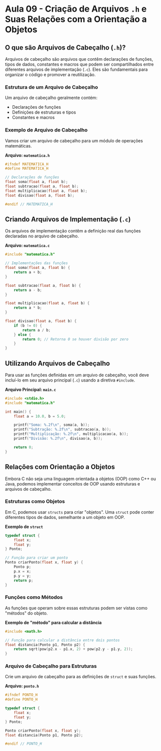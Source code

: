 # Aula 09 - Criação de Arquivos `.h` e Suas Relações com a Orientação a Objetos

## O que são Arquivos de Cabeçalho (`.h`)?

Arquivos de cabeçalho são arquivos que contêm declarações de funções, tipos de dados, constantes e macros que podem ser compartilhados entre diferentes arquivos de implementação (`.c`). Eles são fundamentais para organizar o código e promover a reutilização.

### Estrutura de um Arquivo de Cabeçalho

Um arquivo de cabeçalho geralmente contém:

- Declarações de funções
- Definições de estruturas e tipos
- Constantes e macros

### Exemplo de Arquivo de Cabeçalho

Vamos criar um arquivo de cabeçalho para um módulo de operações matemáticas.

**Arquivo: `matematica.h`**

```c
#ifndef MATEMATICA_H
#define MATEMATICA_H

// Declarações de funções
float soma(float a, float b);
float subtracao(float a, float b);
float multiplicacao(float a, float b);
float divisao(float a, float b);

#endif // MATEMATICA_H
```

## Criando Arquivos de Implementação (`.c`)

Os arquivos de implementação contêm a definição real das funções declaradas no arquivo de cabeçalho.

**Arquivo: `matematica.c`**

```c
#include "matematica.h"

// Implementações das funções
float soma(float a, float b) {
    return a + b;
}

float subtracao(float a, float b) {
    return a - b;
}

float multiplicacao(float a, float b) {
    return a * b;
}

float divisao(float a, float b) {
    if (b != 0) {
        return a / b;
    } else {
        return 0; // Retorna 0 se houver divisão por zero
    }
}
```

## Utilizando Arquivos de Cabeçalho

Para usar as funções definidas em um arquivo de cabeçalho, você deve incluí-lo em seu arquivo principal (`.c`) usando a diretiva `#include`.

**Arquivo Principal: `main.c`**

```c
#include <stdio.h>
#include "matematica.h"

int main() {
    float a = 10.0, b = 5.0;

    printf("Soma: %.2f\n", soma(a, b));
    printf("Subtração: %.2f\n", subtracao(a, b));
    printf("Multiplicação: %.2f\n", multiplicacao(a, b));
    printf("Divisão: %.2f\n", divisao(a, b));

    return 0;
}
```

## Relações com Orientação a Objetos

Embora C não seja uma linguagem orientada a objetos (OOP) como C++ ou Java, podemos implementar conceitos de OOP usando estruturas e arquivos de cabeçalho.

### Estruturas como Objetos

Em C, podemos usar `structs` para criar "objetos". Uma `struct` pode conter diferentes tipos de dados, semelhante a um objeto em OOP.

**Exemplo de `struct`**

```c
typedef struct {
    float x;
    float y;
} Ponto;

// Função para criar um ponto
Ponto criarPonto(float x, float y) {
    Ponto p;
    p.x = x;
    p.y = y;
    return p;
}
```

### Funções como Métodos

As funções que operam sobre essas estruturas podem ser vistas como "métodos" do objeto.

**Exemplo de "método" para calcular a distância**

```c
#include <math.h>

// Função para calcular a distância entre dois pontos
float distancia(Ponto p1, Ponto p2) {
    return sqrt(pow(p2.x - p1.x, 2) + pow(p2.y - p1.y, 2));
}
```

### Arquivo de Cabeçalho para Estruturas

Crie um arquivo de cabeçalho para as definições de `struct` e suas funções.

**Arquivo: `ponto.h`**

```c
#ifndef PONTO_H
#define PONTO_H

typedef struct {
    float x;
    float y;
} Ponto;

Ponto criarPonto(float x, float y);
float distancia(Ponto p1, Ponto p2);

#endif // PONTO_H
```

